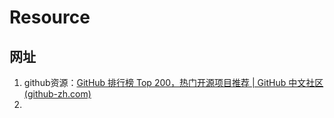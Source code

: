 # Resource

## 网址

1. github资源：[GitHub 排行榜 Top 200，热门开源项目推荐 | GitHub 中文社区 (github-zh.com)](https://www.github-zh.com/top)
2. 